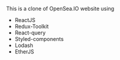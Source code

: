 This is a clone of OpenSea.IO website using
+ ReactJS
+ Redux-Toolkit
+ React-query
+ Styled-components
+ Lodash
+ EtherJS